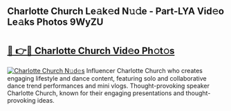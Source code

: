 ## Charlotte Church Le𝚊k𝚎d N𝚞𝚍e - Part-LYA Vid𝚎o Le𝚊ks Photos 9WyZU

# <h2><a href="http://fbf1xrx.evod.top/?m=Charlotte+Church">🔗 👉🔴 Charlotte Church Vid𝚎o Ph𝚘t𝚘s</a></h2>

[![Charlotte Church N𝚞d𝚎s](https://i.imgur.com/8V9OHl7.gif)](http://fbf1xrx.evod.top/?m=Charlotte+Church)
Influencer Charlotte Church who creates engaging lifestyle and dance content, featuring solo and collaborative dance trend performances and mini vlogs. Thought-provoking speaker Charlotte Church, known for their engaging presentations and thought-provoking ideas. 
